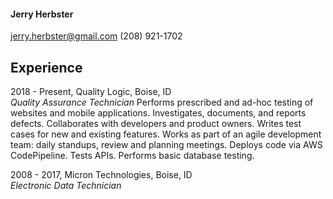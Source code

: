 #### Jerry Herbster 
jerry.herbster@gmail.com (208) 921-1702

## Experience

2018 - Present, Quality Logic, Boise, ID  
_Quality Assurance Technician_
Performs prescribed and ad-hoc testing of websites and mobile applications.  Investigates, documents, and reports defects.  Collaborates with developers and product owners. Writes test cases for new and existing features.  Works as part of an agile development team: daily standups, review and planning meetings. Deploys code via AWS CodePipeline. Tests APIs. Performs basic database testing.  

2008 - 2017, Micron Technologies, Boise, ID  
_Electronic Data Technician_  
